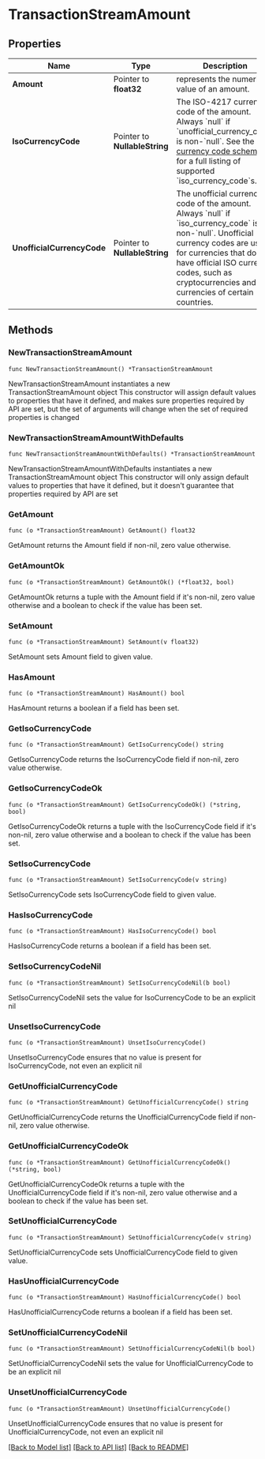 # TransactionStreamAmount

## Properties

Name | Type | Description | Notes
------------ | ------------- | ------------- | -------------
**Amount** | Pointer to **float32** | represents the numerical value of an amount. | [optional] 
**IsoCurrencyCode** | Pointer to **NullableString** | The ISO-4217 currency code of the amount. Always &#x60;null&#x60; if &#x60;unofficial_currency_code&#x60; is non-&#x60;null&#x60;.  See the [currency code schema](https://plaid.com/docs/api/accounts#currency-code-schema) for a full listing of supported &#x60;iso_currency_code&#x60;s. | [optional] 
**UnofficialCurrencyCode** | Pointer to **NullableString** | The unofficial currency code of the amount. Always &#x60;null&#x60; if &#x60;iso_currency_code&#x60; is non-&#x60;null&#x60;. Unofficial currency codes are used for currencies that do not have official ISO currency codes, such as cryptocurrencies and the currencies of certain countries. | [optional] 

## Methods

### NewTransactionStreamAmount

`func NewTransactionStreamAmount() *TransactionStreamAmount`

NewTransactionStreamAmount instantiates a new TransactionStreamAmount object
This constructor will assign default values to properties that have it defined,
and makes sure properties required by API are set, but the set of arguments
will change when the set of required properties is changed

### NewTransactionStreamAmountWithDefaults

`func NewTransactionStreamAmountWithDefaults() *TransactionStreamAmount`

NewTransactionStreamAmountWithDefaults instantiates a new TransactionStreamAmount object
This constructor will only assign default values to properties that have it defined,
but it doesn't guarantee that properties required by API are set

### GetAmount

`func (o *TransactionStreamAmount) GetAmount() float32`

GetAmount returns the Amount field if non-nil, zero value otherwise.

### GetAmountOk

`func (o *TransactionStreamAmount) GetAmountOk() (*float32, bool)`

GetAmountOk returns a tuple with the Amount field if it's non-nil, zero value otherwise
and a boolean to check if the value has been set.

### SetAmount

`func (o *TransactionStreamAmount) SetAmount(v float32)`

SetAmount sets Amount field to given value.

### HasAmount

`func (o *TransactionStreamAmount) HasAmount() bool`

HasAmount returns a boolean if a field has been set.

### GetIsoCurrencyCode

`func (o *TransactionStreamAmount) GetIsoCurrencyCode() string`

GetIsoCurrencyCode returns the IsoCurrencyCode field if non-nil, zero value otherwise.

### GetIsoCurrencyCodeOk

`func (o *TransactionStreamAmount) GetIsoCurrencyCodeOk() (*string, bool)`

GetIsoCurrencyCodeOk returns a tuple with the IsoCurrencyCode field if it's non-nil, zero value otherwise
and a boolean to check if the value has been set.

### SetIsoCurrencyCode

`func (o *TransactionStreamAmount) SetIsoCurrencyCode(v string)`

SetIsoCurrencyCode sets IsoCurrencyCode field to given value.

### HasIsoCurrencyCode

`func (o *TransactionStreamAmount) HasIsoCurrencyCode() bool`

HasIsoCurrencyCode returns a boolean if a field has been set.

### SetIsoCurrencyCodeNil

`func (o *TransactionStreamAmount) SetIsoCurrencyCodeNil(b bool)`

 SetIsoCurrencyCodeNil sets the value for IsoCurrencyCode to be an explicit nil

### UnsetIsoCurrencyCode
`func (o *TransactionStreamAmount) UnsetIsoCurrencyCode()`

UnsetIsoCurrencyCode ensures that no value is present for IsoCurrencyCode, not even an explicit nil
### GetUnofficialCurrencyCode

`func (o *TransactionStreamAmount) GetUnofficialCurrencyCode() string`

GetUnofficialCurrencyCode returns the UnofficialCurrencyCode field if non-nil, zero value otherwise.

### GetUnofficialCurrencyCodeOk

`func (o *TransactionStreamAmount) GetUnofficialCurrencyCodeOk() (*string, bool)`

GetUnofficialCurrencyCodeOk returns a tuple with the UnofficialCurrencyCode field if it's non-nil, zero value otherwise
and a boolean to check if the value has been set.

### SetUnofficialCurrencyCode

`func (o *TransactionStreamAmount) SetUnofficialCurrencyCode(v string)`

SetUnofficialCurrencyCode sets UnofficialCurrencyCode field to given value.

### HasUnofficialCurrencyCode

`func (o *TransactionStreamAmount) HasUnofficialCurrencyCode() bool`

HasUnofficialCurrencyCode returns a boolean if a field has been set.

### SetUnofficialCurrencyCodeNil

`func (o *TransactionStreamAmount) SetUnofficialCurrencyCodeNil(b bool)`

 SetUnofficialCurrencyCodeNil sets the value for UnofficialCurrencyCode to be an explicit nil

### UnsetUnofficialCurrencyCode
`func (o *TransactionStreamAmount) UnsetUnofficialCurrencyCode()`

UnsetUnofficialCurrencyCode ensures that no value is present for UnofficialCurrencyCode, not even an explicit nil

[[Back to Model list]](../README.md#documentation-for-models) [[Back to API list]](../README.md#documentation-for-api-endpoints) [[Back to README]](../README.md)


